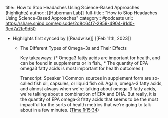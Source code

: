 title:: How to Stop Headaches Using Science-Based Approaches (highlights)
author:: [[Huberman Lab]]
full-title:: "How to Stop Headaches Using Science-Based Approaches"
category:: #podcasts
url:: https://share.snipd.com/episode/2d8c64f7-2959-4904-91d0-3ed7a2fe9d50

- Highlights first synced by [[Readwise]] [[Feb 11th, 2023]]
	- The Different Types of Omega-3s and Their Effects
	  
	  Key takeaways:
	  (* Omega3 fatty acids are important for health, and can be found in supplements or in fish., * The quantity of EPA omega3 fatty acids is most important for health outcomes.)
	  
	  Transcript:
	  Speaker 1
	  Common sources in supplement form are so-called fish oil, capsules, or liquid fish oil. Again, omega-3 fatty acids, and almost always when we're talking about omega-3 fatty acids, we're talking about a combination of EPA and DHA. But really, it is the quantity of EPA omega-3 fatty acids that seems to be the most impactful for the sorts of health metrics that we're going to talk about in a few minutes. ([Time 1:15:34](https://share.snipd.com/snip/dcdf55e8-d167-4235-b613-07a21a4ceff4))